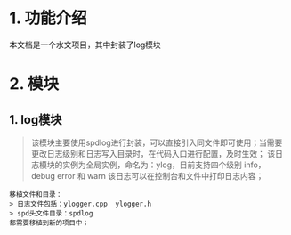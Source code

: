 # 1. 功能介绍
本文档是一个水文项目，其中封装了log模块


# 2. 模块
 
## 1. log模块
> 该模块主要使用spdlog进行封装，可以直接引入同文件即可使用；当需要更改日志级别和日志写入目录时，在代码入口进行配置，及时生效；
> 该日志模块的实例为全局实例，命名为：ylog，目前支持四个级别 info， debug error 和 warn
> 该日志可以在控制台和文件中打印日志内容；
``` 
移植文件和目录：
> 日志文件包括：ylogger.cpp  ylogger.h   
> spd头文件目录：spdlog
都需要移植到新的项目中；
```